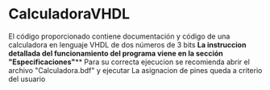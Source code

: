 # CalculadoraVHDL
El código proporcionado contiene documentación y código de una calculadora en lenguaje VHDL de dos números de 3 bits
********La instruccion detallada del funcionamiento del programa viene en la sección "Especificaciones"**********
Para su correcta ejecucion se recomienda abrir el archivo "Calculadora.bdf" y ejecutar 
La asignacion de pines queda a criterio del usuario
